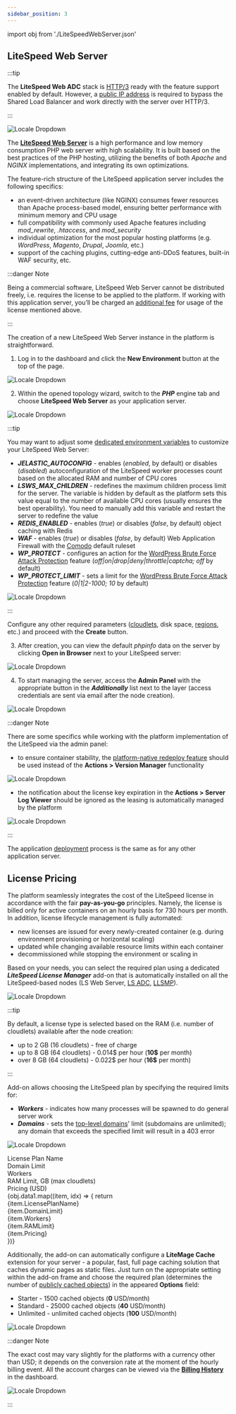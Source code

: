 ```yaml
---
sidebar_position: 3
---
```


import obj from './LiteSpeedWebServer.json'

## LiteSpeed Web Server

:::tip

The **LiteSpeed Web ADC** stack is [HTTP/3](https://cloudmydc.com/) ready with the feature support enabled by default. However, a [public IP address](https://cloudmydc.com/) is required to bypass the Shared Load Balancer and work directly with the server over HTTP/3.

:::

<div style={{
    display: 'grid',
    gridTemplateColumns: '0.15fr 1fr',
    gap: '10px'
}}>
<div>
<div style={{
    display: 'flex',
    alignItems: 'center',
    justifyContent: 'cetner',
}}>

<!-- Image Url changes -->

![Locale Dropdown](./img/LiteSpeedWebServer/01-litespeed-web-server-logo.png)

</div>
</div>
<div>

<!-- Content changes -->

The [**LiteSpeed Web Server**](https://cloudmydc.com/) is a high performance and low memory consumption PHP web server with high scalability. It is built based on the best practices of the PHP hosting, utilizing the benefits of both _Apache_ and _NGINX_ implementations, and integrating its own optimizations.

The feature-rich structure of the LiteSpeed application server includes the following specifics:

</div>
</div>

- an event-driven architecture (like NGINX) consumes fewer resources than Apache process-based model, ensuring better performance with minimum memory and CPU usage
- full compatibility with commonly used Apache features including _mod_rewrite_, _.htaccess_, and _mod_security_
- individual optimization for the most popular hosting platforms (e.g. _WordPress_, _Magento_, _Drupal_, _Joomla_, etc.)
- support of the caching plugins, cutting-edge anti-DDoS features, built-in WAF security, etc.

:::danger Note

Being a commercial software, LiteSpeed Web Server cannot be distributed freely, i.e. requires the license to be applied to the platform. If working with this application server, you’ll be charged an [additional fee](https://cloudmydc.com/) for usage of the license mentioned above.

:::

The creation of a new LiteSpeed Web Server instance in the platform is straightforward.

1. Log in to the dashboard and click the **New Environment** button at the top of the page.

<div style={{
    display:'flex',
    justifyContent: 'center',
    margin: '0 0 1rem 0'
}}>

![Locale Dropdown](./img/LiteSpeedWebServer/02-new-environment-button.png)

</div>

2. Within the opened topology wizard, switch to the **_PHP_** engine tab and choose **LiteSpeed Web Server** as your application server.

<div style={{
    display:'flex',
    justifyContent: 'center',
    margin: '0 0 1rem 0'
}}>

![Locale Dropdown](./img/LiteSpeedWebServer/03-litespeed-application-server-wizard.png)

</div>

:::tip

You may want to adjust some [dedicated environment variables](https://cloudmydc.com/) to customize your LiteSpeed Web Server:

- **_JELASTIC_AUTOCONFIG_** - enables (_enabled_, by default) or disables (_disabled_) autoconfiguration of the LiteSpeed worker processes count based on the allocated RAM and number of CPU cores
- **_LSWS_MAX_CHILDREN_** - redefines the maximum children process limit for the server. The variable is hidden by default as the platform sets this value equal to the number of available CPU cores (usually ensures the best operability). You need to manually add this variable and restart the server to redefine the value
- **_REDIS_ENABLED_** - enables (_true_) or disables (_false_, by default) object caching with Redis
- **_WAF_** - enables (_true_) or disables (_false_, by default) Web Application Firewall with the [Comodo](https://cloudmydc.com/) default ruleset
- **_WP_PROTECT_** - configures an action for the [WordPress Brute Force Attack Protection](https://cloudmydc.com/) feature (_off|on|drop|deny|throttle|captcha; off_ by default)
- **_WP_PROTECT_LIMIT_** - sets a limit for the [WordPress Brute Force Attack Protection](https://cloudmydc.com/) feature (_0|1|2-1000; 10_ by default)

<div style={{
    display:'flex',
    justifyContent: 'center',
    margin: '0 0 1rem 0'
}}>

![Locale Dropdown](./img/LiteSpeedWebServer/04-litespeed-variables.png)

</div>

:::

Configure any other required parameters ([cloudlets](/docs/PlatformOverview/Cloudlet), disk space, [regions](https://cloudmydc.com/), etc.) and proceed with the **Create** button.

3. After creation, you can view the default _phpinfo_ data on the server by clicking **Open in Browser** next to your LiteSpeed server:

<div style={{
    display:'flex',
    justifyContent: 'center',
    margin: '0 0 1rem 0'
}}>

![Locale Dropdown](./img/LiteSpeedWebServer/05-litespeed-open-in-browser.png)

</div>

4. To start managing the server, access the **Admin Panel** with the appropriate button in the **_Additionally_** list next to the layer (access credentials are sent via email after the node creation).

<div style={{
    display:'flex',
    justifyContent: 'center',
    margin: '0 0 1rem 0'
}}>

![Locale Dropdown](./img/LiteSpeedWebServer/06-litespeed-admin-panel.png)

</div>

:::danger Note

There are some specifics while working with the platform implementation of the LiteSpeed via the admin panel:

- to ensure container stability, the [platform-native redeploy feature](https://cloudmydc.com/) should be used instead of the **Actions > Version Manager** functionality

<div style={{
    display:'flex',
    justifyContent: 'center',
    margin: '0 0 1rem 0'
}}>

![Locale Dropdown](./img/LiteSpeedWebServer/07-litespeed-version-management.png)

</div>

- the notification about the license key expiration in the **Actions > Server Log Viewer** should be ignored as the leasing is automatically managed by the platform

<div style={{
    display:'flex',
    justifyContent: 'center',
    margin: '0 0 1rem 0'
}}>

![Locale Dropdown](./img/LiteSpeedWebServer/08-litespeed-license-key-expiration-notice.png)

</div>

:::

The application [deployment](https://cloudmydc.com/) process is the same as for any other application server.

## License Pricing

The platform seamlessly integrates the cost of the LiteSpeed license in accordance with the fair **pay-as-you-go** principles. Namely, the license is billed only for active containers on an hourly basis for 730 hours per month. In addition, license lifecycle management is fully automated:

- new licenses are issued for every newly-created container (e.g. during environment provisioning or horizontal scaling)
- updated while changing available resource limits within each container
- decommissioned while stopping the environment or scaling in

Based on your needs, you can select the required plan using a dedicated **_LiteSpeed License Manager_** add-on that is automatically installed on all the LiteSpeed-based nodes (LS Web Server, [LS ADC](https://cloudmydc.com/), [LLSMP](https://cloudmydc.com/)).

<div style={{
    display:'flex',
    justifyContent: 'center',
    margin: '0 0 1rem 0'
}}>

![Locale Dropdown](./img/LiteSpeedWebServer/09-litespeed-license-manager.png)

</div>

:::tip

By default, a license type is selected based on the RAM (i.e. number of cloudlets) available after the node creation:

- up to 2 GB (16 cloudlets) - free of charge
- up to 8 GB (64 cloudlets) - 0.014$ per hour (**10$** per month)
- over 8 GB (64 cloudlets) - 0.022$ per hour (**16$** per month)

:::

Add-on allows choosing the LiteSpeed plan by specifying the required limits for:

- **_Workers_** - indicates how many processes will be spawned to do general server work
- **_Domains_** - sets the [top-level domains](https://cloudmydc.com/)' limit (subdomains are unlimited); any domain that exceeds the specified limit will result in a 403 error

<div style={{
    display:'flex',
    justifyContent: 'center',
    margin: '0 0 1rem 0'
}}>

![Locale Dropdown](./img/LiteSpeedWebServer/10-configure-litespeed-license.png)

</div>

<div style={{
        width: '100%',
        margin: '0 0 5rem 0',
        borderRadius: '7px',
        overflow: 'hidden',
    }} >
    <div>
        <div style={{
            width: '100%',
            height: 'auto',
            border: '1px solid var(--ifm-toc-border-color)',
            display: 'grid', 
            fontWeight: '500',
            color: 'var(--table-color-primary)',
            background: 'var(--table-bg-primary-t2)', 
            gridTemplateColumns: '1fr 1fr 1fr 1fr 1fr',
            overflow: 'hidden',
        }}>
            <div style={{
                display: 'flex', 
                alignItems: 'center', 
                justifyContent: 'center',
                padding: '20px',
                wordBreak: 'break-word',
                borderRight: '1px solid var(--ifm-toc-border-color)',
            }}>
                License Plan Name
            </div>
            <div style={{
                display: 'flex', 
                alignItems: 'center', 
                justifyContent: 'center',
                padding: '20px',
                borderRight: '1px solid var(--ifm-toc-border-color)',
                wordBreak: 'break-word'
            }}>
               Domain Limit
            </div>
            <div style={{
                display: 'flex', 
                alignItems: 'center', 
                justifyContent: 'center',
                padding: '20px',
                borderRight: '1px solid var(--ifm-toc-border-color)',
                wordBreak: 'break-word'
            }}>
               Workers
            </div> 
            <div style={{
                display: 'flex', 
                alignItems: 'center', 
                justifyContent: 'center',
                padding: '20px',
                borderRight: '1px solid var(--ifm-toc-border-color)',
                wordBreak: 'break-word'
            }}>
               RAM Limit, GB
(max cloudlets)
            </div> 
            <div style={{
                display: 'flex', 
                alignItems: 'center', 
                justifyContent: 'center',
                padding: '20px',
                borderRight: '1px solid var(--ifm-toc-border-color)',
                wordBreak: 'break-word'
            }}>
              Pricing (USD)
            </div> 
        </div>
        {obj.data1.map((item, idx) => {
          return <div key={idx} style={{
            width: '100%',
            height: 'auto',
            border: '1px solid var(--ifm-toc-border-color)',
            display: 'grid', 
         gridTemplateColumns: '1fr 1fr 1fr 1fr 1fr',
            fontWeight: '400',
        }}>
            <div style={{
                padding: '20px',
                borderRight: '1px solid var(--ifm-toc-border-color)',
                background: 'var(--table-bg-primary-t1)',
                display: 'flex', 
                alignItems: 'center', 
                justifyContent: 'flex-start',
                wordBreak: 'break-all',
                padding: '20px',
            }}>
                {item.LicensePlanName}
            </div>
            <div style={{
                padding: '20px',
                wordBreak: 'break-all'
            }}>
                {item.DomainLimit}
            </div>
            <div style={{
                wordBreak: 'break-all',
                 padding: '20px',
            }}>
                {item.Workers}
            </div>
            <div style={{
                wordBreak: 'break-all',
                 padding: '20px',
            }}>
                {item.RAMLimit}
            </div>
            <div style={{
                wordBreak: 'break-all',
                 padding: '20px',
            }}>
                {item.Pricing}
            </div>
        </div> 
        })}
    </div> 
</div>

Additionally, the add-on can automatically configure a **LiteMage Cache** extension for your server - a popular, fast, full page caching solution that caches dynamic pages as static files. Just turn on the appropriate setting within the add-on frame and choose the required plan (determines the number of [publicly cached objects](https://cloudmydc.com/)) in the appeared **Options** field:

- Starter - 1500 cached objects (**0** USD/month)
- Standard - 25000 cached objects (**40** USD/month)
- Unlimited - unlimited cached objects (**100** USD/month)

<div style={{
    display:'flex',
    justifyContent: 'center',
    margin: '0 0 1rem 0'
}}>

![Locale Dropdown](./img/LiteSpeedWebServer/11-litemage-cache-for-litespeed.png)

</div>

:::danger Note

The exact cost may vary slightly for the platforms with a currency other than USD; it depends on the conversion rate at the moment of the hourly billing event. All the account charges can be viewed via the [**Billing History**](https://cloudmydc.com/) in the dashboard.

<div style={{
    display:'flex',
    justifyContent: 'center',
    margin: '0 0 1rem 0'
}}>

![Locale Dropdown](./img/LiteSpeedWebServer/12-litespeed-license-in-billing-history.png)

</div>

:::
